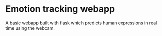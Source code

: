 # Emotion tracking webapp
A basic webapp built with flask which predicts human expressions in real time using the webcam.
